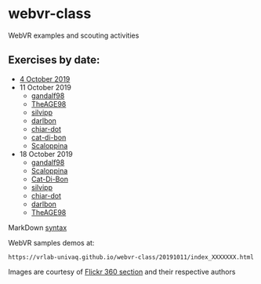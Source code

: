 # webvr-class
WebVR examples and scouting activities

## Exercises by date:

* [4 October 2019](https://vrlab-univaq.github.io/webvr-class/20191004/)
* 11 October 2019 
    * [gandalf98](https://bit.ly/35qHnMM)
    * [TheAGE98](https://bit.ly/2nGUybk)
    * [silvipp](https://bit.ly/2M8r1Ra)
    * [darlbon](https://bit.ly/2IGa7r5)
    * [chiar-dot](https://bit.ly/2pgF0ex)
    * [cat-di-bon](https://bit.ly/35pVEJj)
    * [Scaloppina](https://bit.ly/33rOS4d)
* 18 October 2019
    * [gandalf98](https://bit.ly/33S1O3F)
    * [Scaloppina](https://bit.ly/2VRm4zx)
    * [Cat-Di-Bon](https://bit.ly/2MpYreg)
    * [silvipp](https://bit.ly/2Mt1fHs)
    * [chiar-dot](https://bit.ly/2VTlrFo)
    * [darlbon](https://bit.ly/2qlGG77)
    * [TheAGE98](https://bit.ly/2ML3kP5)

    
MarkDown [syntax](https://help.github.com/en/articles/basic-writing-and-formatting-syntax)

WebVR samples demos at:

    https://vrlab-univaq.github.io/webvr-class/20191011/index_XXXXXXX.html
    
Images are courtesy of [Flickr 360 section](https://www.flickr.com/photos/tags/360/) and their respective authors

